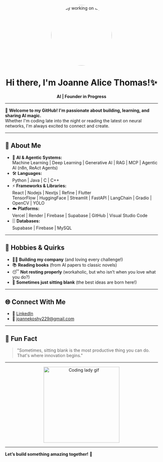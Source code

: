 


<p align="center">
  <img src="https://encrypted-tbn0.gstatic.com/images?q=tbn:ANd9GcSOf0vJZmIJCozqFwe03aYW_ynE_3d1ECH9IQ&s?auto=format&fit=crop&w=600&q=80" width="200" height="200" style="border-radius:50%;" alt="Lady working on laptop"/>
</p>

<h1 align="center">Hi there, I'm Joanne Alice Thomas!✨</h1>

<p align="center">
  <b>AI | Founder in Progress</b>
</p>

---

🌸 **Welcome to my GitHub! I'm passionate about building, learning, and sharing AI magic.**  
Whether I'm coding late into the night or reading the latest on neural networks, I'm always excited to connect and create.

---

## 🚀 About Me

- 🧠 **AI & Agentic Systems:**  
  Machine Learning | Deep Learning | Generative AI | RAG | MCP | Agentic AI (n8n, ReAct Agents)
- 🛠️ **Languages:**  
  Python | Java | C | C++
- ⚡ **Frameworks & Libraries:**  
  React | Nodejs | Nextjs | Refine | Flutter  
  TensorFlow | HuggingFace | Streamlit | FastAPI | LangChain | Gradio | OpenCV | YOLO
- ☁️ **Platforms:**  
  Vercel | Render | Firebase | Supabase | GitHub | Visual Studio Code
- 🗄️ **Databases:**  
  Supabase | Firebase | MySQL

---

## 💖 Hobbies & Quirks

- 🦸‍♀️ **Building my company** (and loving every challenge!)
- 📚 **Reading books** (from AI papers to classic novels)
- 😴 **Not resting properly** (workaholic, but who isn’t when you love what you do?)
- 🌌 **Sometimes just sitting blank** (the best ideas are born here!)

---

## 🌐 Connect With Me

- 💼 [LinkedIn](https://www.linkedin.com/in/joannealicethomas)
- 📧 joannekoshy229@gmail.com

---



## 🦄 Fun Fact

> "Sometimes, sitting blank is the most productive thing you can do. That's where innovation begins."

---

<p align="center">
  <img src="https://media.giphy.com/media/l0MYt5jPR6QX5pnqM/giphy.gif" width="250" alt="Coding lady gif"/>
</p>

---

**Let’s build something amazing together!** 💌

````
